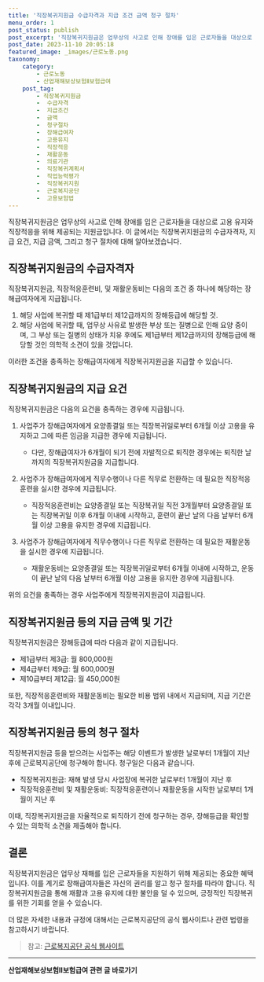 ```yaml
---
title: '직장복귀지원금 수급자격과 지급 조건 금액 청구 절차'
menu_order: 1
post_status: publish
post_excerpt: '직장복귀지원금은 업무상의 사고로 인해 장애를 입은 근로자들을 대상으로 고용 유지와 직장적응을 위해 제공되는 지원금입니다. 이 글에서는 직장복귀지원금의 수급자격자, 지급 요건, 지급 금액, 그리고 청구 절차에 대해 알아보겠습니다.'
post_date: 2023-11-10 20:05:18
featured_image: _images/근로노동.png
taxonomy:
    category:
        - 근로노동
        - 산업재해보상보험Ⅱ보험급여
    post_tag:
        - 직장복귀지원금
        -  수급자격
        -  지급조건
        -  금액
        -  청구절차
        -  장해급여자
        -  고용유지
        -  직장적응
        -  재활운동
        -  의료기관
        -  직장복귀계획서
        -  직업능력평가
        -  직장복귀지원
        -  근로복지공단
        -  고용보험법
---
```




직장복귀지원금은 업무상의 사고로 인해 장애를 입은 근로자들을 대상으로 고용 유지와 직장적응을 위해 제공되는 지원금입니다. 이 글에서는 직장복귀지원금의 수급자격자, 지급 요건, 지급 금액, 그리고 청구 절차에 대해 알아보겠습니다.

## 직장복귀지원금의 수급자격자

직장복귀지원금, 직장적응훈련비, 및 재활운동비는 다음의 조건 중 하나에 해당하는 장해급여자에게 지급됩니다.

1. 해당 사업에 복귀할 때 제1급부터 제12급까지의 장해등급에 해당할 것.
2. 해당 사업에 복귀할 때, 업무상 사유로 발생한 부상 또는 질병으로 인해 요양 중이며, 그 부상 또는 질병의 상태가 치유 후에도 제1급부터 제12급까지의 장해등급에 해당할 것인 의학적 소견이 있을 것입니다.

이러한 조건을 충족하는 장해급여자에게 직장복귀지원금을 지급할 수 있습니다.

## 직장복귀지원금의 지급 요건

직장복귀지원금은 다음의 요건을 충족하는 경우에 지급됩니다.

1. 사업주가 장해급여자에게 요양종결일 또는 직장복귀일로부터 6개월 이상 고용을 유지하고 그에 따른 임금을 지급한 경우에 지급됩니다.
   - 다만, 장해급여자가 6개월이 되기 전에 자발적으로 퇴직한 경우에는 퇴직한 날까지의 직장복귀지원금을 지급합니다.

2. 사업주가 장해급여자에게 직무수행이나 다른 직무로 전환하는 데 필요한 직장적응훈련을 실시한 경우에 지급됩니다.
   - 직장적응훈련비는 요양종결일 또는 직장복귀일 직전 3개월부터 요양종결일 또는 직장복귀일 이후 6개월 이내에 시작하고, 훈련이 끝난 날의 다음 날부터 6개월 이상 고용을 유지한 경우에 지급됩니다.

3. 사업주가 장해급여자에게 직무수행이나 다른 직무로 전환하는 데 필요한 재활운동을 실시한 경우에 지급됩니다.
   - 재활운동비는 요양종결일 또는 직장복귀일로부터 6개월 이내에 시작하고, 운동이 끝난 날의 다음 날부터 6개월 이상 고용을 유지한 경우에 지급됩니다.

위의 요건을 충족하는 경우 사업주에게 직장복귀지원금이 지급됩니다.

## 직장복귀지원금 등의 지급 금액 및 기간

직장복귀지원금은 장해등급에 따라 다음과 같이 지급됩니다.

- 제1급부터 제3급: 월 800,000원
- 제4급부터 제9급: 월 600,000원
- 제10급부터 제12급: 월 450,000원

또한, 직장적응훈련비와 재활운동비는 필요한 비용 범위 내에서 지급되며, 지급 기간은 각각 3개월 이내입니다.

## 직장복귀지원금 등의 청구 절차

직장복귀지원금 등을 받으려는 사업주는 해당 이벤트가 발생한 날로부터 1개월이 지난 후에 근로복지공단에 청구해야 합니다. 청구일은 다음과 같습니다.

- 직장복귀지원금: 재해 발생 당시 사업장에 복귀한 날로부터 1개월이 지난 후
- 직장적응훈련비 및 재활운동비: 직장적응훈련이나 재활운동을 시작한 날로부터 1개월이 지난 후

이때, 직장복귀지원금을 자율적으로 퇴직하기 전에 청구하는 경우, 장해등급을 확인할 수 있는 의학적 소견을 제출해야 합니다.

## 결론

직장복귀지원금은 업무상 재해를 입은 근로자들을 지원하기 위해 제공되는 중요한 혜택입니다. 이를 계기로 장해급여자들은 자신의 권리를 알고 청구 절차를 따라야 합니다. 직장복귀지원금을 통해 재활과 고용 유지에 대한 불안을 덜 수 있으며, 긍정적인 직장복귀를 위한 기회를 얻을 수 있습니다.

더 많은 자세한 내용과 규정에 대해서는 근로복지공단의 공식 웹사이트나 관련 법령을 참고하시기 바랍니다.

> 참고: [근로복지공단 공식 웹사이트](https://www.kcomwel.or.kr/kcomwel/main/)
<!-- wp:separator -->
<hr class="wp-block-separator has-alpha-channel-opacity"/>
<!-- /wp:separator -->

<!-- wp:group {"backgroundColor":"base","layout":{"type":"constrained"}} -->
<div class="wp-block-group has-base-background-color has-background"><!-- wp:paragraph {"align":"center","fontSize":"medium"} -->
<p class="has-text-align-center has-large-font-size"><strong>산업재해보상보험Ⅱ보험급여 관련 글 바로가기</strong></p>
<!-- /wp:paragraph -->


<!-- wp:latest-posts
{"categories":[{"id":10872,"count":19,"description":"","link":"https://uknowlaw.com/category/%ec%82%b0%ec%97%85%ec%9e%ac%ed%95%b4%eb%b3%b4%ec%83%81%eb%b3%b4%ed%97%98%e2%85%b1%eb%b3%b4%ed%97%98%ea%b8%89%ec%97%ac/","name":"산업재해보상보험Ⅱ보험급여","slug":"산업재해보상보험Ⅱ보험급여","taxonomy":"category","parent":0,"meta":[],"_links":{"self":[{"href":"https://uknowlaw.com/wp-json/wp/v2/categories/10872"}],"collection":[{"href":"https://uknowlaw.com/wp-json/wp/v2/categories"}],"about":[{"href":"https://uknowlaw.com/wp-json/wp/v2/taxonomies/category"}],"wp:post_type":[{"href":"https://uknowlaw.com/wp-json/wp/v2/posts?categories=10872"}],"curies":[{"name":"wp","href":"https://api.w.org/{rel}","templated":true}]}}],"postsToShow":100,"excerptLength":28,"postLayout":"grid","columns":2,"featuredImageAlign":"left","featuredImageSizeSlug":"large","fontSize":"medium"} /--></div>
<!-- /wp:group -->